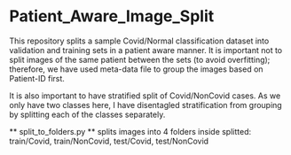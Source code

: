 # Patient_Aware_Image_Split
This repository splits a sample Covid/Normal classification dataset into validation and training sets in a patient aware manner. It is important not to split images of the same patient between the sets (to avoid overfitting); therefore, we have used meta-data file to group the images based on Patient-ID first. 

It is also important to have stratified split of Covid/NonCovid cases. As we only have two classes here, I have disentagled stratification from grouping by splitting each of the classes separately. 

** split_to_folders.py ** splits images into 4 folders inside splitted: train/Covid, train/NonCovid, test/Covid, test/NonCovid
